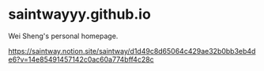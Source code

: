 # saintwayyy.github.io
Wei Sheng's personal homepage.

https://saintway.notion.site/saintway/d1d49c8d65064c429ae32b0bb3eb4de6?v=14e85491457142c0ac60a774bff4c28c
